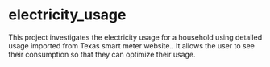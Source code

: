 # electricity_usage
This project investigates the electricity usage for a household using detailed usage imported from Texas smart meter website.. It allows the user to see their consumption so that they can optimize their usage.
